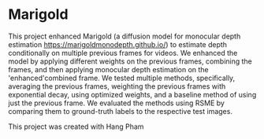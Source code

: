 # Marigold
This project enhanced Marigold (a diffusion model for monocular depth estimation https://marigoldmonodepth.github.io/)
to estimate depth conditionally on multiple previous frames for videos. 
We enhanced the model by applying different weights on the previous frames, combining the frames, and then
applying monocular depth estimation on the 'enhanced'combined frame. We tested multiple methods, 
specifically, averaging the previous frames, weighting the previous frames with exponential decay, 
using optimized weights, and a baseline method of using just the previous frame. We evaluated the methods using RSME by 
comparing them to ground-truth labels to the respective test images.

This project was created with Hang Pham
